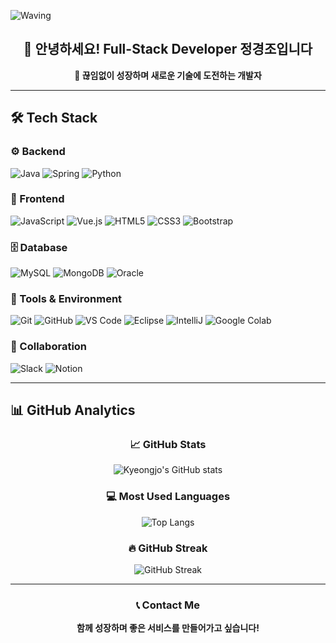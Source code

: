 <!-- Header -->
![Waving](https://capsule-render.vercel.app/api?type=waving&height=200&text=GyeongJo's%20GitHub%20&fontAlign=40&fontAlignY=40&color=gradient)

<div align="center">
  
## 👋 안녕하세요! Full-Stack Developer 정경조입니다

**🚀 끊임없이 성장하며 새로운 기술에 도전하는 개발자**  

</div>

---

## 🛠️ Tech Stack

### ⚙️ Backend
<div>
  <img src="https://img.shields.io/badge/Java-ED8B00?style=for-the-badge&logo=openjdk&logoColor=white" alt="Java"/>
  <img src="https://img.shields.io/badge/Spring-6DB33F?style=for-the-badge&logo=spring&logoColor=white" alt="Spring"/>
  <img src="https://img.shields.io/badge/Python-3776AB?style=for-the-badge&logo=python&logoColor=white" alt="Python"/>
</div>

### 🎨 Frontend
<div>
  <img src="https://img.shields.io/badge/JavaScript-F7DF1E?style=for-the-badge&logo=JavaScript&logoColor=white" alt="JavaScript"/>
  <img src="https://img.shields.io/badge/Vue.js-35495E?style=for-the-badge&logo=vue.js&logoColor=4FC08D" alt="Vue.js"/>
  <img src="https://img.shields.io/badge/HTML5-E34F26?style=for-the-badge&logo=html5&logoColor=white" alt="HTML5"/>
  <img src="https://img.shields.io/badge/CSS3-1572B6?style=for-the-badge&logo=css3&logoColor=white" alt="CSS3"/>
  <img src="https://img.shields.io/badge/Bootstrap-563D7C?style=for-the-badge&logo=bootstrap&logoColor=white" alt="Bootstrap"/>
</div>

### 🗄️ Database
<div>
  <img src="https://img.shields.io/badge/MySQL-005C84?style=for-the-badge&logo=mysql&logoColor=white" alt="MySQL"/>
  <img src="https://img.shields.io/badge/MongoDB-4EA94B?style=for-the-badge&logo=mongodb&logoColor=white" alt="MongoDB"/>
  <img src="https://img.shields.io/badge/Oracle-F80000?style=for-the-badge&logo=oracle&logoColor=white" alt="Oracle"/>
</div>

### 🔧 Tools & Environment
<div>
  <img src="https://img.shields.io/badge/Git-F05032?style=for-the-badge&logo=git&logoColor=white" alt="Git"/>
  <img src="https://img.shields.io/badge/GitHub-100000?style=for-the-badge&logo=github&logoColor=white" alt="GitHub"/>
  <img src="https://img.shields.io/badge/Visual_Studio_Code-0078D4?style=for-the-badge&logo=visual%20studio%20code&logoColor=white" alt="VS Code"/>
  <img src="https://img.shields.io/badge/Eclipse-2C2255?style=for-the-badge&logo=eclipse&logoColor=white" alt="Eclipse"/>
  <img src="https://img.shields.io/badge/IntelliJ_IDEA-000000?style=for-the-badge&logo=intellij-idea&logoColor=white" alt="IntelliJ"/>
  <img src="https://img.shields.io/badge/Colab-F9AB00?style=for-the-badge&logo=googlecolab&logoColor=525252" alt="Google Colab"/>
</div>

### 🤝 Collaboration
<div>
  <img src="https://img.shields.io/badge/Slack-4A154B?style=for-the-badge&logo=slack&logoColor=white" alt="Slack"/>
  <img src="https://img.shields.io/badge/Notion-000000?style=for-the-badge&logo=notion&logoColor=white" alt="Notion"/>
</div>

---

## 📊 GitHub Analytics

<div align="center">
  
### 📈 GitHub Stats
![Kyeongjo's GitHub stats](https://github-readme-stats.vercel.app/api?username=Gyeongjo119&show_icons=true&theme=vue&hide_border=true&count_private=true)

### 💻 Most Used Languages
![Top Langs](https://github-readme-stats.vercel.app/api/top-langs/?username=Gyeongjo119&layout=compact&theme=vue&hide_border=true)

### 🔥 GitHub Streak
![GitHub Streak](https://streak-stats.demolab.com/?user=Gyeongjo119&theme=vue&hide_border=true)

</div>

---

<div align="center">

### 📞 Contact Me

**함께 성장하며 좋은 서비스를 만들어가고 싶습니다!**

</div>
